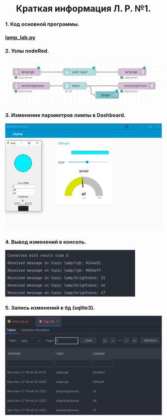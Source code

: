 <h1 style="text-align:center">Краткая информация Л. Р. №1.</h1>
<h3>1. Код основной программы.</h3>
<h3><a href="https://github.com/TimurGayazov/NodeRed/blob/main/Lamp/lamp_lab.py">lamp_lab.py</a></h3>
<h3>2. Узлы nodeRed.</h3>
<img src="../img/nodes.jpg" />
<h3>3. Изменение параметров лампы в Dashboard.</h3>
<img src="../img/dashboard.jpg" />
<h3>4. Вывод изменений в консоль.</h3>
<img src="../img/console_print.jpg" />
<h3>5. Запись изменений в бд (sqlite3). </h3>
<img src="../img/database_logs.jpg" />